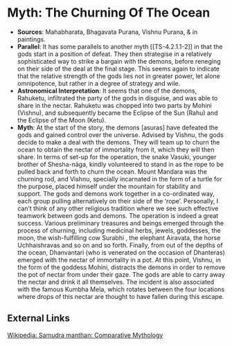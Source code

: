 # Myth: The Churning Of The Ocean

- **Sources**: Mahabharata, Bhagavata Purana, Vishnu Purana, & in paintings.
- **Parallel**: It has some parallels to another myth [[TS-4.2.1.1-2]] in that the gods start in a position of defeat. They then strategise in a relatively sophisticated way to strike a bargain with the demons, before reneging on their side of the deal at the final stage. This seems again to indicate that the relative strength of the gods lies not in greater power, let alone omnipotence, but rather in a degree of strategy and wile.
- **Astronomical Interpretation**: It seems that one of the demons, Rahuketu, infiltrated the party of the gods in disguise, and was able to share in the nectar. Rahuketu was chopped into two parts by Mohini (Vishnu), and subsequently became the Eclipse of the Sun (Rahu) and the Eclipse of the Moon (Ketu).
- **Myth**: At the start of the story, the demons [asuras] have defeated the gods and gained control over the universe. Advised by Vishnu, the gods decide to make a deal with the demons. They will team up to churn the ocean to obtain the nectar of immortality from it, which they will then share. In terms of set-up for the operation, the snake Vasuki, younger brother of Shesha-nāga, kindly volunteered to stand in as the rope to be pulled back and forth to churn the ocean. Mount Mandara was the churning rod, and Vishnu, specially incarnated in the form of a turtle for the purpose, placed himself under the mountain for stability and support. The gods and demons work together in a co-ordinated way, each group pulling alternatively on their side of the ‘rope’. Personally, I can’t think of any other religious tradition where we see such effective teamwork between gods and demons. The operation is indeed a great success. Various preliminary treasures and beings emerged through the process of churning, including medicinal herbs, jewels, goddesses, the moon, the wish-fulfilling cow Surabhi , the elephant Airavata, the horse Uchhaishravas and so on and so forth. Finally, from out of the depths of the ocean, Dhanvantari (who is venerated on the occasion of Dhanteras) emerged with the nectar of immortality in a pot. At this point, Vishnu, in the form of the goddess Mohini, distracts the demons in order to remove the pot of nectar from under their gaze. The gods are able to carry away the nectar and drink it all themselves. The incident is also associated with the famous Kumbha Mela, which rotates between the four locations where drops of this nectar are thought to have fallen during this escape.


## External Links
[Wikipedia: Samudra manthan: Comparative Mythology](https://en.wikipedia.org/wiki/Samudra-manthan#Comparative-mythology)